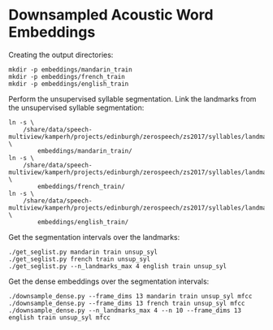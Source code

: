 Downsampled Acoustic Word Embeddings
====================================

Creating the output directories:

    mkdir -p embeddings/mandarin_train
    mkdir -p embeddings/french_train
    mkdir -p embeddings/english_train

Perform the unsupervised syllable segmentation. Link the landmarks from the
unsupervised syllable segmentation:

    ln -s \
        /share/data/speech-multiview/kamperh/projects/edinburgh/zerospeech/zs2017/syllables/landmarks/mandarin_train/landmarks.unsup_syl.pkl \
            embeddings/mandarin_train/
    ln -s \
        /share/data/speech-multiview/kamperh/projects/edinburgh/zerospeech/zs2017/syllables/landmarks/french_train/landmarks.unsup_syl.pkl \
            embeddings/french_train/
    ln -s \
        /share/data/speech-multiview/kamperh/projects/edinburgh/zerospeech/zs2017/syllables/landmarks/english_train/landmarks.unsup_syl.pkl \
            embeddings/english_train/

Get the segmentation intervals over the landmarks:

    ./get_seglist.py mandarin train unsup_syl
    ./get_seglist.py french train unsup_syl
    ./get_seglist.py --n_landmarks_max 4 english train unsup_syl

Get the dense embeddings over the segmentation intervals:

    ./downsample_dense.py --frame_dims 13 mandarin train unsup_syl mfcc
    ./downsample_dense.py --frame_dims 13 french train unsup_syl mfcc
    ./downsample_dense.py --n_landmarks_max 4 --n 10 --frame_dims 13 english train unsup_syl mfcc
